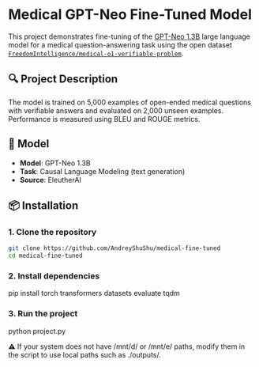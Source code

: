 # Medical GPT-Neo Fine-Tuned Model

This project demonstrates fine-tuning of the [GPT-Neo 1.3B](https://huggingface.co/EleutherAI/gpt-neo-1.3B) large language model for a medical question-answering task using the open dataset [`FreedomIntelligence/medical-o1-verifiable-problem`](https://huggingface.co/datasets/FreedomIntelligence/medical-o1-verifiable-problem).

## 🔍 Project Description

The model is trained on 5,000 examples of open-ended medical questions with verifiable answers and evaluated on 2,000 unseen examples. Performance is measured using BLEU and ROUGE metrics.

## 🧠 Model

- **Model**: GPT-Neo 1.3B
- **Task**: Causal Language Modeling (text generation)
- **Source**: EleutherAI

## 📦 Installation

### 1. Clone the repository

```bash
git clone https://github.com/AndreyShuShu/medical-fine-tuned
cd medical-fine-tuned
```

### 2. Install dependencies

pip install torch transformers datasets evaluate tqdm

### 3. Run the project

python project.py

⚠️ If your system does not have /mnt/d/ or /mnt/e/ paths, modify them in the script to use local paths such as ./outputs/.
